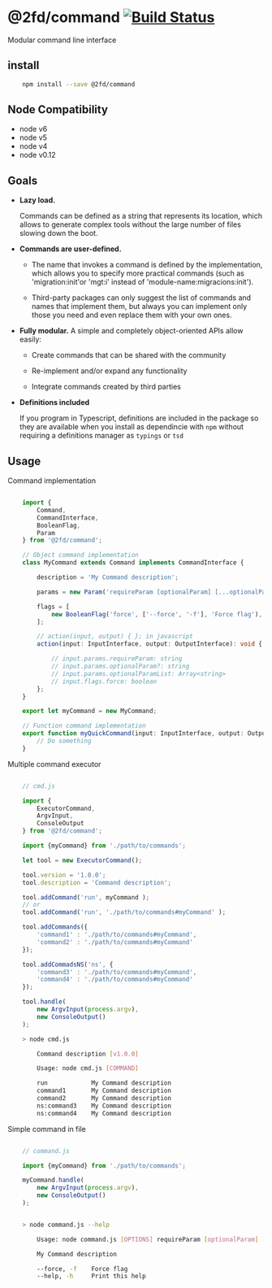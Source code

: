 # @2fd/command [![Build Status](https://travis-ci.org/2fd/command.svg?branch=master)](https://travis-ci.org/2fd/command)

Modular command line interface

## install

```bash
    npm install --save @2fd/command
```

## Node Compatibility

* node v6
* node v5
* node v4
* node v0.12

## Goals

- **Lazy load.**

    Commands can be defined as a string that represents its location,
    which allows to generate complex tools without the large number of
    files slowing down the boot.

- **Commands are user-defined.**

    - The name that invokes a command is defined by the implementation,
      which allows you to specify more practical commands
      (such as 'migration:init'or 'mgt:i' instead of 'module-name:migracions:init').

    - Third-party packages can only suggest the list of commands and names
      that implement them, but always you can implement only those you need
      and even replace them with your own ones.

- **Fully modular.**
    A simple and completely object-oriented APIs allow easily:

    - Create commands that can be shared with the community

    - Re-implement and/or expand any functionality

    - Integrate commands created by third parties
    
- **Definitions included**

    If you program in Typescript, definitions are included in the package
    so they are available when you install as dependincie with `npm` without
    requiring a definitions manager as `typings` or `tsd`
    

## Usage

Command implementation

```typescript

    import {
        Command,
        CommandInterface,
        BooleanFlag,
        Param
    } from '@2fd/command';

    // Object command implementation
    class MyCommand extends Command implements CommandInterface {

        description = 'My Command description';

        params = new Param('requireParam [optionalParam] [...optionalParamList]');

        flags = [
            new BooleanFlag('force', ['--force', '-f'], 'Force flag'),
        ];

        // action(input, output) { }; in javascript
        action(input: InputInterface, output: OutputInterface): void {

            // input.params.requireParam: string
            // input.params.optionalParam?: string
            // input.params.optionalParamList: Array<string>
            // input.flags.force: boolean
        };
    }

    export let myCommand = new MyCommand;

    // Function command implementation
    export function myQuickCommand(input: InputInterface, output: OutputInterface): void {
        // Do something
    }

```

Multiple command executor

```javascript

    // cmd.js

    import {
        ExecutorCommand,
        ArgvInput,
        ConsoleOutput
    } from '@2fd/command';

    import {myCommand} from './path/to/commands';

    let tool = new ExecutorCommand();

    tool.version = '1.0.0';
    tool.description = 'Command description';

    tool.addCommand('run', myCommand );
    // or
    tool.addCommand('run', './path/to/commands#myCommand' );

    tool.addCommands({
        'command1' : './path/to/commands#myCommand',
        'command2' : './path/to/commands#myCommand'
    });

    tool.addCommadsNS('ns', {
        'command3' : './path/to/commands#myCommand',
        'command4' : './path/to/commands#myCommand'
    });

    tool.handle(
        new ArgvInput(process.argv),
        new ConsoleOutput()
    );

```

```bash
    > node cmd.js

        Command description [v1.0.0]

        Usage: node cmd.js [COMMAND]

        run            My Command description
        command1       My Command description
        command2       My Command description
        ns:command3    My Command description
        ns:command4    My Command description

```

Simple command in file

```javascript

    // command.js

    import {myCommand} from './path/to/commands';

    myCommand.handle(
        new ArgvInput(process.argv),
        new ConsoleOutput()
    );

```

```bash

    > node command.js --help

        Usage: node command.js [OPTIONS] requireParam [optionalParam] [...optionalParamList]

        My Command description

        --force, -f    Force flag
        --help, -h     Print this help

```